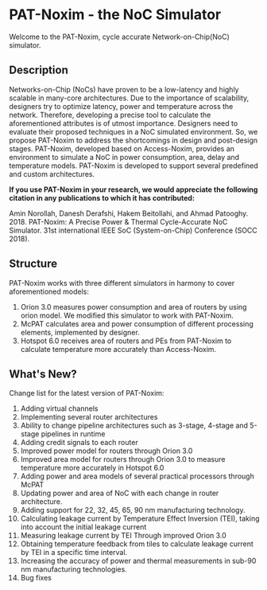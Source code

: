 PAT-Noxim - the NoC Simulator
=============================

Welcome to the PAT-Noxim, cycle accurate Network-on-Chip(NoC) simulator.


Description
------------
Networks-on-Chip (NoCs) have proven to be a low-latency and highly scalable in many-core architectures.
Due to the importance of scalability, designers try to optimize latency, power and temperature across the network.
Therefore, developing a precise tool to calculate the aforementioned attributes is of utmost importance. Designers
need to evaluate their proposed techniques in a NoC simulated environment. So, we propose PAT-Noxim to address the
shortcomings in design and post-design stages. PAT-Noxim, developed based on Access-Noxim, provides an environment
to simulate a NoC in power consumption, area, delay and temperature models. PAT-Noxim is developed to support
several predefined and custom architectures.

**If you use PAT-Noxim in your research, we would appreciate the following citation in any publications to which it has contributed:**

Amin Norollah, Danesh Derafshi, Hakem Beitollahi, and Ahmad Patooghy. 2018. PAT-Noxim: A Precise Power & Thermal Cycle-Accurate NoC Simulator. 31st international IEEE SoC (System-on-Chip) Conference (SOCC 2018).


Structure
------------
PAT-Noxim works with three different simulators in harmony to cover aforementioned models:
1.	Orion 3.0 measures power consumption and area of routers by using orion model. We modified this simulator to work with PAT-Noxim.
2.	McPAT calculates area and power consumption of different processing elements, implemented by designer.
3.	Hotspot 6.0 receives area of routers and PEs from PAT-Noxim to calculate temperature more accurately than Access-Noxim.


What's New?
------------
Change list for the latest version of PAT-Noxim:
1.	Adding virtual channels 
2.	Implementing several router architectures
3.	Ability to change pipeline architectures such as 3-stage, 4-stage and 5-stage pipelines in runtime
4.	Adding credit signals to each router
5.	Improved power model for routers through Orion 3.0
6.	Improved area model for routers through Orion 3.0 to measure temperature more accurately in Hotspot 6.0
7.	Adding power and area models of several practical processors through McPAT
8.	Updating power and area of NoC with each change in router architecture.
9.	Adding support for 22, 32, 45, 65, 90 nm manufacturing technology.
10.	Calculating leakage current by Temperature Effect Inversion (TEI), taking into account the initial leakage current
11.	Measuring leakage current by TEI Through improved Orion 3.0
12.	Obtaining temperature feedback from tiles to calculate leakage current by TEI in a specific time interval.
13.	Increasing the accuracy of power and thermal measurements in sub-90 nm manufacturing technologies.
14.	Bug fixes 
